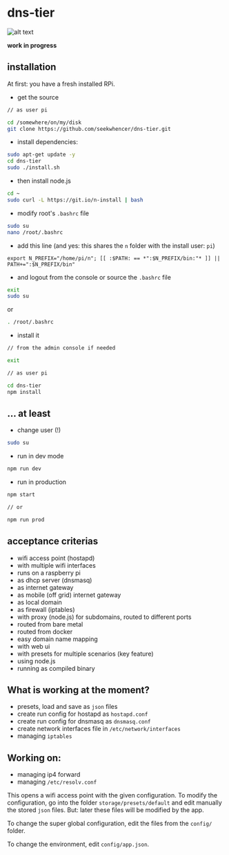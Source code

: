 # dns-tier

![alt text](../master/public/images/mood.jpg?raw=true "Foto #1")

**work in progress**

## installation

At first: you have a fresh installed RPi.

- get the source
```bash
// as user pi

cd /somewhere/on/my/disk
git clone https://github.com/seekwhencer/dns-tier.git
```
- install dependencies:
```bash
sudo apt-get update -y
cd dns-tier
sudo ./install.sh
```

- then install node.js
```bash
cd ~
sudo curl -L https://git.io/n-install | bash
```

- modify root's `.bashrc` file
```bash
sudo su
nano /root/.bashrc
```

- add this line (and yes: this shares the `n` folder with the install user: `pi`)
```
export N_PREFIX="/home/pi/n"; [[ :$PATH: == *":$N_PREFIX/bin:"* ]] || PATH+=":$N_PREFIX/bin"
```

- and logout from the console or source the `.bashrc` file
```bash
exit
sudo su
```
or
```bash
. /root/.bashrc
```
- install it
```bash
// from the admin console if needed

exit
```

```bash
// as user pi

cd dns-tier
npm install
```
## ... at least

- change user (!)
```bash
sudo su
```
- run in dev mode
```bash
npm run dev
```

- run in production
```bash
npm start 

// or

npm run prod
```

## acceptance criterias

- wifi access point (hostapd)
- with multiple wifi interfaces
- runs on a raspberry pi
- as dhcp server (dnsmasq)
- as internet gateway
- as mobile (off grid) internet gateway
- as local domain
- as firewall (iptables)
- with proxy (node.js) for subdomains, routed to different ports
- routed from bare metal
- routed from docker
- easy domain name mapping
- with web ui
- with presets for multiple scenarios (key feature)
- using node.js
- running as compiled binary

## What is working at the moment?

- presets, load and save as `json` files
- create run config for hostapd as `hostapd.conf`
- create run config for dnsmasq as `dnsmasq.conf`
- create network interfaces file in `/etc/network/interfaces`
- managing `iptables`

## Working on:
- managing ip4 forward
- managing `/etc/resolv.conf`

This opens a wifi access point with the given configuration.
To modify the configuration, go into the folder `storage/presets/default` and edit manually the stored `json` files.
But: later these files will be modified by the app.  
 
To change the super global configuration, edit the files from the `config/` folder.  
 
To change the environment, edit `config/app.json`.